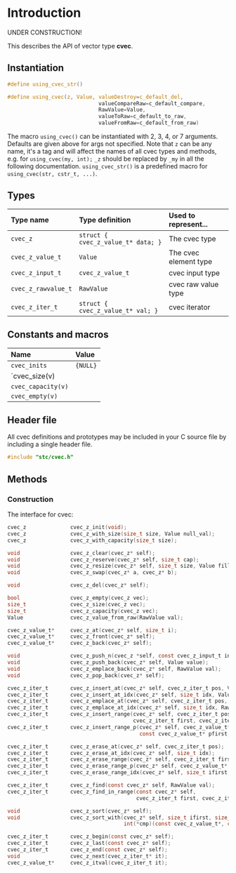 # Introduction

UNDER CONSTRUCTION!

This describes the API of vector type **cvec**.

## Instantiation

```c
#define using_cvec_str()

#define using_cvec(z, Value, valueDestroy=c_default_del,
                             valueCompareRaw=c_default_compare,
                             RawValue=Value,
                             valueToRaw=c_default_to_raw,
                             valueFromRaw=c_default_from_raw)
```
The macro `using_cvec()` can be instantiated with 2, 3, 4, or 7 arguments. Defaults are given above for args not specified.
Note that `z` can be any name, it's a tag and will affect the names of all cvec types and methods,
e.g. for `using_cvec(my, int);` `_z` should be replaced by `_my` in all the following documentation.
`using_cvec_str()` is a predefined macro for `using_cvec(str, cstr_t, ...)`.

## Types

| Type name            | Type definition                        | Used to represent...                |
|:---------------------|:---------------------------------------|:------------------------------------|
| `cvec_z`             | `struct { cvec_z_value_t* data; }`     | The cvec type                       |
| `cvec_z_value_t`     | `Value`                                | The cvec element type               |
| `cvec_z_input_t`     | `cvec_z_value_t`                       | cvec input type                     |
| `cvec_z_rawvalue_t`  | `RawValue`                             | cvec raw value type                 |
| `cvec_z_iter_t`      | `struct { cvec_z_value_t* val; }`      | cvec iterator                       |

## Constants and macros

| Name                       | Value            |
|:---------------------------|:-----------------|
|  `cvec_inits`              | `{NULL}`         |
|  `cvec_size(v)             |                  |
|  `cvec_capacity(v)`        |                  |
|  `cvec_empty(v)`           |                  |

## Header file

All cvec definitions and prototypes may be included in your C source file by including a single header file.

```c
#include "stc/cvec.h"
```
## Methods

### Construction

The interface for cvec:
```c
cvec_z              cvec_z_init(void);
cvec_z              cvec_z_with_size(size_t size, Value null_val);
cvec_z              cvec_z_with_capacity(size_t size);

void                cvec_z_clear(cvec_z* self);
void                cvec_z_reserve(cvec_z* self, size_t cap);
void                cvec_z_resize(cvec_z* self, size_t size, Value fill_val);
void                cvec_z_swap(cvec_z* a, cvec_z* b);

void                cvec_z_del(cvec_z* self);

bool                cvec_z_empty(cvec_z vec);
size_t              cvec_z_size(cvec_z vec);
size_t              cvec_z_capacity(cvec_z vec);
Value               cvec_z_value_from_raw(RawValue val);

cvec_z_value_t*     cvec_z_at(cvec_z* self, size_t i);
cvec_z_value_t*     cvec_z_front(cvec_z* self);
cvec_z_value_t*     cvec_z_back(cvec_z* self);

void                cvec_z_push_n(cvec_z *self, const cvec_z_input_t in[], size_t size);
void                cvec_z_push_back(cvec_z* self, Value value);
void                cvec_z_emplace_back(cvec_z* self, RawValue val);
void                cvec_z_pop_back(cvec_z* self);

cvec_z_iter_t       cvec_z_insert_at(cvec_z* self, cvec_z_iter_t pos, Value value);
cvec_z_iter_t       cvec_z_insert_at_idx(cvec_z* self, size_t idx, Value value);
cvec_z_iter_t       cvec_z_emplace_at(cvec_z* self, cvec_z_iter_t pos, RawValue val);
cvec_z_iter_t       cvec_z_emplace_at_idx(cvec_z* self, size_t idx, RawValue val);
cvec_z_iter_t       cvec_z_insert_range(cvec_z* self, cvec_z_iter_t pos,
                                        cvec_z_iter_t first, cvec_z_iter_t finish);
cvec_z_iter_t       cvec_z_insert_range_p(cvec_z* self, cvec_z_value_t* pos,
                                          const cvec_z_value_t* pfirst, const cvec_z_value_t* pfinish);

cvec_z_iter_t       cvec_z_erase_at(cvec_z* self, cvec_z_iter_t pos);
cvec_z_iter_t       cvec_z_erase_at_idx(cvec_z* self, size_t idx);
cvec_z_iter_t       cvec_z_erase_range(cvec_z* self, cvec_z_iter_t first, cvec_z_iter_t finish);
cvec_z_iter_t       cvec_z_erase_range_p(cvec_z* self, cvec_z_value_t* first, cvec_z_value_t* finish);
cvec_z_iter_t       cvec_z_erase_range_idx(cvec_z* self, size_t ifirst, size_t ifinish);

cvec_z_iter_t       cvec_z_find(const cvec_z* self, RawValue val);
cvec_z_iter_t       cvec_z_find_in_range(const cvec_z* self,
                                         cvec_z_iter_t first, cvec_z_iter_t finish, RawValue val);

void                cvec_z_sort(cvec_z* self);
void                cvec_z_sort_with(cvec_z* self, size_t ifirst, size_t ifinish,
                                     int(*cmp)(const cvec_z_value_t*, const cvec_z_value_t*));

cvec_z_iter_t       cvec_z_begin(const cvec_z* self);
cvec_z_iter_t       cvec_z_last(const cvec_z* self);
cvec_z_iter_t       cvec_z_end(const cvec_z* self);
void                cvec_z_next(cvec_z_iter_t* it);
cvec_z_value_t*     cvec_z_itval(cvec_z_iter_t it);
```
